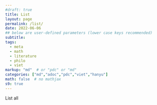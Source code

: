 ```yaml
---
#draft: true
title: List
layout: page
permalink: /list/
date: 2022-06-06
## below are user-defined parameters (lower case keys recommended)
subtitle:
tags:
  - meta
  - math
  - literature
  - philo
  - viet
markup: "md"  # or "pdc" or "md"
categories: ["md","adoc","pdc","viet","hanyu"]
math: false  # no mathjax 
s9: true
---
```


List all